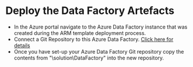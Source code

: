 # Deploy the Data Factory Artefacts

- In the Azure portal navigate to the Azure Data Factory instance that was created during the ARM template deployment process. 
- Connect a Git Repository to this Azure Data Factory. [Click here for details](https://docs.microsoft.com/en-us/azure/data-factory/source-control)
- Once you have set-up your Azure Data Factory Git repository copy the contents from "\solution\DataFactory" into the new repository. 